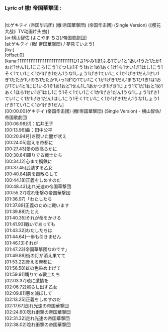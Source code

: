 <h3>Lyric of 檄! 帝国華撃団 :</h3><p><br>[ti:ゲキテイ (帝国华击团) (檄!帝国華撃団) (帝国华击团) (Single Version) (《樱花大战》TV动画片头曲)]
<br>[ar:横山智佐 (よこやま ちさ)/帝国歌劇団]
<br>[al:ゲキテイ (檄! 帝国華撃団) / 夢見ていよう]
<br>[by:]
<br>[offset:0]
<br>[kana:1111111111111111111111111111111ひ1さ1やみ1ほ1ふる1てい1と1あい1うた1たか1おど1せん1し1こころ1こう1てつ1ぶ1そう1おと1め1あく1け1ち1せい1ぎ1はし1こう1そく1てい1こく1か1げき1だん1うな1しょう1げき1てい1こく1か1げき1だん1せい1ぎ1たたか1いのち1たたか1いっ1ぽ1ひ1てい1こく1か1げき1だん1まち1ひ1き1は1おび1てい1と1にじ1いろ1そ1あ1おど1せん1し1あかつき1げき1じょう1て1だ1おと1め1あく1ほろ1せい1ぎ1はし1こう1そく1てい1こく1か1げき1だん1うな1しょう1げき1てい1こく1か1げき1だん1はし1こう1そく1てい1こく1か1げき1だん1うな1しょう1げき1てい1こく1か1げき1だん]
<br>[00:00.00]ゲキテイ (帝国华击团) (檄!帝国華撃団) (Single Version) - 横山智佐/帝国歌劇団
<br>[00:06.98]词：広井王子
<br>[00:13.96]曲：田中公平
<br>[00:20.94]引き裂いた闇が吠え
<br>[00:24.05]震える帝都に
<br>[00:27.43]愛の歌高らかに
<br>[00:30.64]躍りでる戦士たち
<br>[00:34.12]心まで鋼鉄に
<br>[00:37.45]武装する乙女
<br>[00:40.84]悪を蹴散らして
<br>[00:44.18]正義をしめすのだ
<br>[00:48.43]走れ光速の帝国華撃団
<br>[00:55.27]唸れ衝撃の帝国華撃団
<br>[01:36.97]「わたしたち
<br>[01:37.89]正義のために戦います
<br>[01:39.88]たとえ
<br>[01:40.35]それが命をかける
<br>[01:41.93]戦いであっても
<br>[01:43.32]わたしたちは
<br>[01:44.64]一歩も引きません
<br>[01:46.13]それが
<br>[01:47.23]帝国華撃団なのです」
<br>[01:49.89]街の灯が消え果てて
<br>[01:53.22]脅える帝都に
<br>[01:56.58]虹の色染め上げて
<br>[01:59.91]踊りでる戦士たち
<br>[02:03.37]暁に激情を
<br>[02:06.72]照らし出す乙女
<br>[02:09.81]悪を滅ぼして
<br>[02:13.25]正義をしめすのだ
<br>[02:17.67]走れ光速の帝国華撃団
<br>[02:24.60]唸れ衝撃の帝国華撃団
<br>[02:31.32]走れ光速の帝国華撃団
<br>[02:38.02]唸れ衝撃の帝国華撃団
</p>